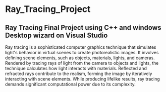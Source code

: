 # Ray_Tracing_Project
## Ray Tracing Final Project using C++  and windows Desktop wizard on Visual Studio
Ray tracing is a sophisticated computer graphics technique that simulates light's behavior in virtual scenes to create photorealistic images. It involves defining
scene elements, such as objects, materials, lights, and cameras. Rendered by tracing rays of light from the camera to objects and lights, the technique calculates
how light interacts with materials. Reflected and refracted rays contribute to the realism, forming the image by iteratively interacting with scene elements.
While producing lifelike results, ray tracing demands significant computational power due to its complexity.
